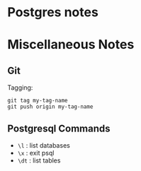 # Postgres notes

# Miscellaneous Notes

## Git

Tagging:

```
git tag my-tag-name
git push origin my-tag-name
```

## Postgresql Commands

- `\l` : list databases
- `\x` : exit psql
- `\dt` : list tables
